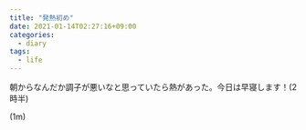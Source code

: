 ```yaml
---
title: "発熱初め"
date: 2021-01-14T02:27:16+09:00
categories:
  - diary
tags:
  - life
---
```


朝からなんだか調子が悪いなと思っていたら熱があった。今日は早寝します！(2時半)

(1m)